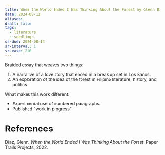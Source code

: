 ```yaml
---
title: When the World Ended I Was Thinking About the Forest by Glenn Diaz
date: 2024-08-12
aliases: 
draft: false
tags:
  - literature
  - seedlings
sr-due: 2024-08-14
sr-interval: 1
sr-ease: 210
---
```

Braided essay that weaves two things:
1. A narrative of a love story that ended in a break up set in Los Baños.
2. An exploration of the idea of the forest in Filipino literature, history, and politics.

What makes this work different:
- Experimental use of numbered paragraphs.
- Published "work in progress"

# References

Diaz, Glenn. _When the World Ended I Was Thinking About the Forest_. Paper Trails Projects, 2022.